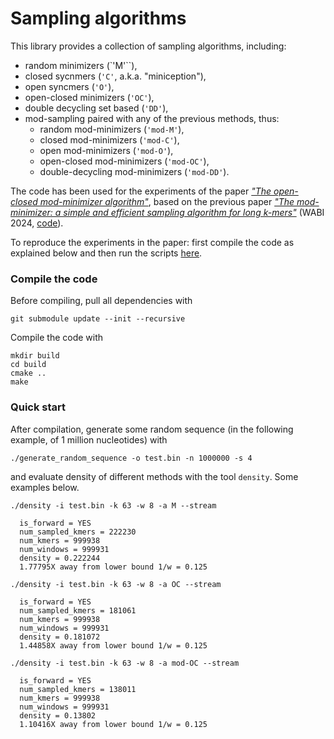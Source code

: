 # Sampling algorithms

This library provides a collection of sampling algorithms, including:

- random minimizers (`'M'``),
- closed sycnmers (`'C'`, a.k.a. "miniception"),
- open syncmers (`'O'`),
- open-closed minimizers (`'OC'`),
- double decycling set based (`'DD'`),
- mod-sampling paired with any of the previous methods, thus:
	- random mod-minimizers (`'mod-M'`),
	- closed mod-minimizers (`'mod-C'`),
	- open mod-minimizers (`'mod-O'`),
	- open-closed mod-minimizers (`'mod-OC'`),
	- double-decycling mod-minimizers (`'mod-DD'`).

The code has been used for the experiments of the paper [*"The open-closed mod-minimizer algorithm"*](), based on the previous paper [*"The mod-minimizer: a simple and efficient sampling algorithm for long k-mers"*](https://drops.dagstuhl.de/entities/document/10.4230/LIPIcs.WABI.2024.11) (WABI 2024, [code]()).

To reproduce the experiments in the paper: first compile the code as explained below and then run the scripts [here](https://github.com/jermp/minimizers/tree/main/script#experiments).

### Compile the code

Before compiling, pull all dependencies with

	git submodule update --init --recursive

Compile the code with

    mkdir build
    cd build
    cmake ..
    make

### Quick start

After compilation, generate some random sequence (in the following example, of 1 million nucleotides) with

    ./generate_random_sequence -o test.bin -n 1000000 -s 4

and evaluate density of different methods with the tool `density`.
Some examples below.

	./density -i test.bin -k 63 -w 8 -a M --stream

	  is_forward = YES
	  num_sampled_kmers = 222230
	  num_kmers = 999938
	  num_windows = 999931
	  density = 0.222244
	  1.77795X away from lower bound 1/w = 0.125

	./density -i test.bin -k 63 -w 8 -a OC --stream

	  is_forward = YES
	  num_sampled_kmers = 181061
	  num_kmers = 999938
	  num_windows = 999931
	  density = 0.181072
	  1.44858X away from lower bound 1/w = 0.125

	./density -i test.bin -k 63 -w 8 -a mod-OC --stream

	  is_forward = YES
	  num_sampled_kmers = 138011
	  num_kmers = 999938
	  num_windows = 999931
	  density = 0.13802
	  1.10416X away from lower bound 1/w = 0.125
